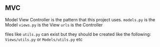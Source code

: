 ## MVC

Model View Controller is the pattern that this project uses.
`models.py` is the Model
`views.py` is the View
`urls` is the Controller

files like `utils.py` can exist but they should be created like the following:
`Views/utils.py` or `Models/utils.py` etc
